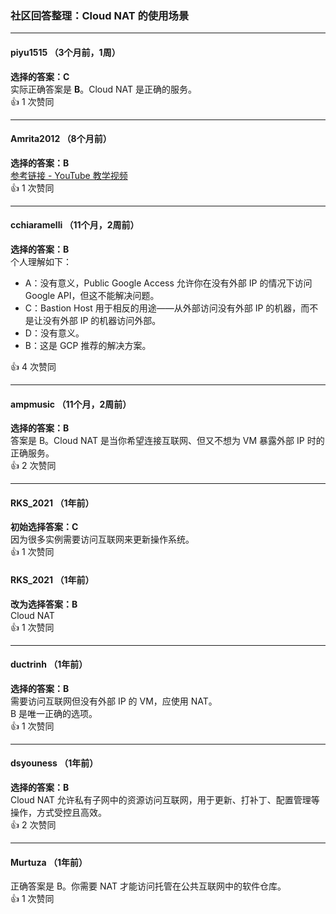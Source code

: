 ### 社区回答整理：Cloud NAT 的使用场景

---

#### piyu1515 （3个月前，1周）
**选择的答案：C**  
实际正确答案是 **B**。Cloud NAT 是正确的服务。  
👍 1 次赞同

---

#### Amrita2012 （8个月前）  
**选择的答案：B**  
[参考链接 - YouTube 教学视频](https://www.youtube.com/watch?v=4uskhIk7LdM)  
👍 1 次赞同

---

#### cchiaramelli （11个月，2周前）  
**选择的答案：B**  
个人理解如下：

- A：没有意义，Public Google Access 允许你在没有外部 IP 的情况下访问 Google API，但这不能解决问题。
- C：Bastion Host 用于相反的用途——从外部访问没有外部 IP 的机器，而不是让没有外部 IP 的机器访问外部。
- D：没有意义。
- B：这是 GCP 推荐的解决方案。

👍 4 次赞同

---

#### ampmusic （11个月，2周前）  
**选择的答案：B**  
答案是 B。Cloud NAT 是当你希望连接互联网、但又不想为 VM 暴露外部 IP 时的正确服务。  
👍 2 次赞同

---

#### RKS_2021 （1年前）  
**初始选择答案：C**  
因为很多实例需要访问互联网来更新操作系统。  
👍 1 次赞同

#### RKS_2021 （1年前）  
**改为选择答案：B**  
Cloud NAT  
👍 1 次赞同

---

#### ductrinh （1年前）  
**选择的答案：B**  
需要访问互联网但没有外部 IP 的 VM，应使用 NAT。  
B 是唯一正确的选项。  
👍 1 次赞同

---

#### dsyouness （1年前）  
**选择的答案：B**  
Cloud NAT 允许私有子网中的资源访问互联网，用于更新、打补丁、配置管理等操作，方式受控且高效。  
👍 2 次赞同

---

#### Murtuza （1年前）  
正确答案是 B。你需要 NAT 才能访问托管在公共互联网中的软件仓库。  
👍 1 次赞同
